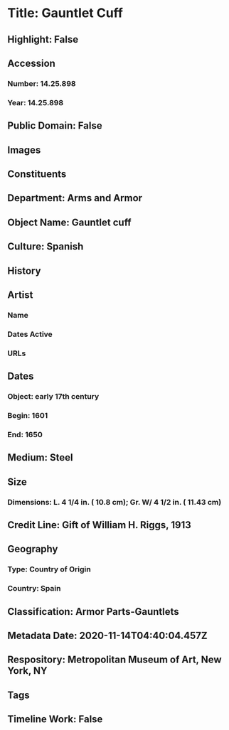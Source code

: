 # Title: Gauntlet Cuff
## Highlight: False
## Accession
### Number: 14.25.898
### Year: 14.25.898
## Public Domain: False
## Images
## Constituents
## Department: Arms and Armor
## Object Name: Gauntlet cuff
## Culture: Spanish
## History
## Artist
### Name
### Dates Active
### URLs
## Dates
### Object: early 17th century
### Begin: 1601
### End: 1650
## Medium: Steel
## Size
### Dimensions: L. 4 1/4 in.  ( 10.8 cm);  Gr. W/ 4 1/2 in. ( 11.43 cm)
## Credit Line: Gift of William H. Riggs, 1913
## Geography
### Type: Country of Origin
### Country: Spain
## Classification: Armor Parts-Gauntlets
## Metadata Date: 2020-11-14T04:40:04.457Z
## Respository: Metropolitan Museum of Art, New York, NY
## Tags
## Timeline Work: False
